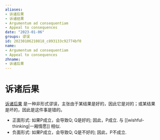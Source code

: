 ```yaml
---
aliases:
- 诉诸后果
- 诉诸结果
- Argumentum ad consequentiam
- Appeal to consequences
date: "2023-01-06"
groups: 谬误
id: 20230106210818_c893133c92774bf0
name:
- Argumentum ad consequentiam
- Appeal to consequences
zhname:
- 诉诸后果
---
```


# 诉诸后果

[诉诸后果](https://zh.wikipedia.org/wiki/%E8%A8%B4%E8%AB%B8%E5%BE%8C%E6%9E%9C) 是一种非形式谬误，主张由于某结果是好的，因此它是对的；或某结果是坏的，因此是这件事是错的。

- 正面形式: 如果P成立，会导致Q; Q是好的; 因此，P成立. 与 [[wishful-thinking|一厢情愿]] 相似.
- 负面形式: 如果P成立，会导致Q; Q是不好的; 因此，P不成立.
